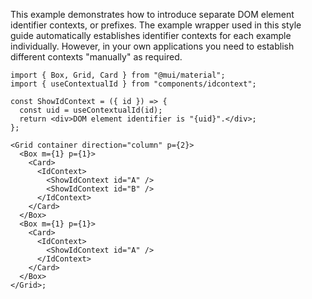 This example demonstrates how to introduce separate DOM element identifier
contexts, or prefixes. The example wrapper used in this style guide
automatically establishes identifier contexts for each example individually.
However, in your own applications you need to establish different contexts
"manually" as required.

```tsx
import { Box, Grid, Card } from "@mui/material";
import { useContextualId } from "components/idcontext";

const ShowIdContext = ({ id }) => {
  const uid = useContextualId(id);
  return <div>DOM element identifier is "{uid}".</div>;
};

<Grid container direction="column" p={2}>
  <Box m={1} p={1}>
    <Card>
      <IdContext>
        <ShowIdContext id="A" />
        <ShowIdContext id="B" />
      </IdContext>
    </Card>
  </Box>
  <Box m={1} p={1}>
    <Card>
      <IdContext>
        <ShowIdContext id="A" />
      </IdContext>
    </Card>
  </Box>
</Grid>;
```
